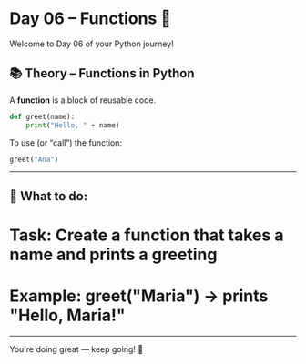 # Day 06 – Functions 🧩

Welcome to Day 06 of your Python journey!

## 📚 Theory – Functions in Python

A **function** is a block of reusable code.

```python
def greet(name):
    print("Hello, " + name)
```

To use (or “call”) the function:
```python
greet("Ana")
```


---

## 🧠 What to do:

# Task: Create a function that takes a name and prints a greeting

# Example: greet("Maria") → prints "Hello, Maria!"


---

You're doing great — keep going! 🚀